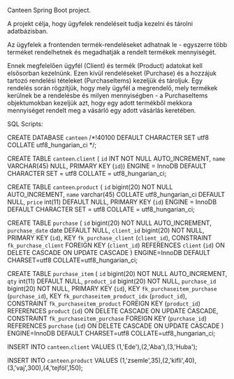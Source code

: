 Canteen Spring Boot project.

A projekt célja, hogy ügyfelek rendeléseit tudja kezelni és tárolni adatbázisban.

Az ügyfelek a frontenden termék-rendeléseket adhatnak le - egyszerre több terméket rendelhetnek és megadhatják a rendelt termékek mennyiségét.

Ennek megfelelően ügyfél (Client) és termék (Product) adatokat kell elsősorban kezelnünk. Ezen kívül rendeléseket (Purchase) és a hozzájuk tartozó rendelési tételeket (PurchaseItems) kezeljük és tároljuk. Egy rendelés során rögzítjük, hogy mely ügyfél a megrendelő, mely termékek kerülnek be a rendelésbe és milyen mennyiségben - a PurchaseItems objektumokban kezeljük azt, hogy egy adott termékből mekkora mennyiséget rendelt meg a vásárló egy adott vásárlás keretében.   


SQL Scripts: 

CREATE DATABASE `canteen` /*!40100 DEFAULT CHARACTER SET utf8 COLLATE utf8_hungarian_ci */;

CREATE TABLE `canteen`.`client` (
  `id` INT NOT NULL AUTO_INCREMENT,
  `name` VARCHAR(45) NULL,
  PRIMARY KEY (`id`))
ENGINE = InnoDB
DEFAULT CHARACTER SET = utf8
COLLATE = utf8_hungarian_ci;

CREATE TABLE `canteen`.`product` (
  `id` bigint(20) NOT NULL AUTO_INCREMENT,
  `name` varchar(45) COLLATE utf8_hungarian_ci DEFAULT NULL,
  `price` int(11) DEFAULT NULL,
  PRIMARY KEY (`id`)
ENGINE = InnoDB
DEFAULT CHARACTER SET = utf8
COLLATE = utf8_hungarian_ci;

CREATE TABLE `purchase` (
  `id` bigint(20) NOT NULL AUTO_INCREMENT,
  `purchase_date` date DEFAULT NULL,
  `client_id` bigint(20) NOT NULL,
  PRIMARY KEY (`id`),
  KEY `fk_purchase_client` (`client_id`),
  CONSTRAINT `fk_purchase_client` FOREIGN KEY (`client_id`) REFERENCES `client` (`id`) ON DELETE CASCADE ON UPDATE CASCADE
) ENGINE=InnoDB DEFAULT CHARSET=utf8 COLLATE=utf8_hungarian_ci;

CREATE TABLE `purchase_item` (
  `id` bigint(20) NOT NULL AUTO_INCREMENT,
  `qty` int(11) DEFAULT NULL,
  `product_id` bigint(20) NOT NULL,
  `purchase_id` bigint(20) NOT NULL,
  PRIMARY KEY (`id`),
  KEY `fk_purchaseitem_purchase` (`purchase_id`),
  KEY `fk_purchaseitem_product_idx` (`product_id`),
  CONSTRAINT `fk_purchaseitem_product` FOREIGN KEY (`product_id`) REFERENCES `product` (`id`) ON DELETE CASCADE ON UPDATE CASCADE,
  CONSTRAINT `fk_purchaseitem_purchase` FOREIGN KEY (`purchase_id`) REFERENCES `purchase` (`id`) ON DELETE CASCADE ON UPDATE CASCADE
) ENGINE=InnoDB DEFAULT CHARSET=utf8 COLLATE=utf8_hungarian_ci;

INSERT INTO `canteen`.`client` VALUES (1,'Ede'),(2,'Aba'),(3,'Huba');

INSERT INTO `canteen`.`product` VALUES (1,'zsemle',35),(2,'kifli',40),(3,'vaj',300),(4,'tejföl',150);



